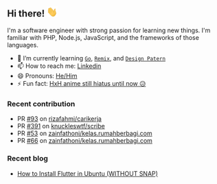 ## Hi there! <img src="wave.gif" alt="Wave icon" width="25" />

I'm a software engineer with strong passion for learning new things. I'm familiar with PHP, Node.js, JavaScript, and the frameworks of those languages.

- 🌱 I’m currently learning [`Go`](https://go.dev/), [`Remix`](https://remix.run/), and [`Design Patern`](https://refactoring.guru/design-patterns)
- 📫 How to reach me: [Linkedin](https://www.linkedin.com/in/reza-rachmanuddin/)
- 😄 Pronouns: [He/Him](https://www.mypronouns.org/he-him)
- ⚡ Fun fact: [HxH anime still hiatus until now 😥](https://www.sportskeeda.com/anime/news-will-hunter-x-hunter-manga-ever-continue-fans-desparate-series-approaches-3-year-long-hiatus?utm_source=www.sportskeeda.com&utm_medium=native&utm_campaign=ShareArticle)

### Recent contribution

- PR [#93](https://github.com/rizafahmi/carikerja/pull/93) on [rizafahmi/carikerja](https://github.com/rizafahmi/carikerja)
- PR [#391](https://github.com/knuckleswtf/scribe/pull/391) on [knuckleswtf/scribe](https://github.com/knuckleswtf/scribe)
- PR [#53](https://github.com/zainfathoni/kelas.rumahberbagi.com/pull/53) on [zainfathoni/kelas.rumahberbagi.com](https://github.com/zainfathoni/kelas.rumahberbagi.com)
- PR [#66](https://github.com/zainfathoni/kelas.rumahberbagi.com/pull/66) on [zainfathoni/kelas.rumahberbagi.com](https://github.com/zainfathoni/kelas.rumahberbagi.com)

### Recent blog

- [How to Install Flutter in Ubuntu (WITHOUT SNAP)](https://rezarachmanuddin.medium.com/how-to-install-flutter-in-ubuntu-without-snap-31b689923f5a)
